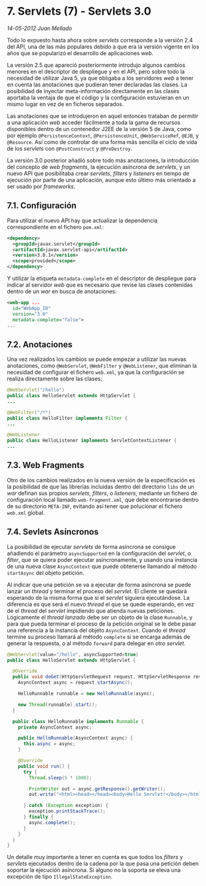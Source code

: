 # 7. Servlets (7) - Servlets 3.0

_14-05-2012_ _Juan Mellado_

Todo lo expuesto hasta ahora sobre _servlets_ corresponde a la versión 2.4 del API, una de las más populares debido a que era la versión vigente en los años que se popularizó el desarrollo de aplicaciones _web_.

La versión 2.5 que apareció posteriormente introdujo algunos cambios menores en el descriptor de despliegue y en el API, pero sobre todo la necesidad de utilizar Java 5, ya que obligaba a los servidores _web_ a tener en cuenta las anotaciones que pudieran tener declaradas las clases. La posibilidad de inyectar meta-información directamente en las clases aportaba la ventaja de que el código y la configuración estuvieran en un mismo lugar en vez de en ficheros separados.

Las anotaciones que se introdujeron en aquel entonces trataban de permitir a una aplicación _web_ acceder fácilmente a toda la gama de recursos disponibles dentro de un contenedor J2EE de la versión 5 de Java, como por ejemplo ```@PersistenceContext```, ```@PersistenceUnit```, ```@WebServiceRef```, ```@EJB```, y ```@Resource```. Así como de controlar de una forma más sencilla el ciclo de vida de los _servlets_ con ```@PostConstruct``` y ```@PreDestroy```.

La versión 3.0 posterior añadió sobre todo más anotaciones, la introducción del concepto de _web fragments_, la ejecución asíncrona de _servlets_, y un nuevo API que posibilitaba crear _servlets_, _filters_ y _listeners_ en tiempo de ejecución por parte de una aplicación, aunque esto último más orientado a ser usado por _frameworks_.

## 7.1. Configuración

Para utilizar el nuevo API hay que actualizar la dependencia correspondiente en el fichero ```pom.xml```:

```xml
<dependency>
  <groupId>javax.servlet</groupId>
  <artifactId>javax.servlet-api</artifactId>
  <version>3.0.1</version>
  <scope>provided</scope>
</dependency>
```

Y utilizar la etiqueta ```metadata-complete``` en el descriptor de despliegue para indicar al servidor _web_ que es necesario que revise las clases contenidas dentro de un _war_ en busca de anotaciones:

```xml
<web-app ...
  id="WebApp_ID"
  version="3.0"
  metadata-complete="false">
...
```

## 7.2. Anotaciones

Una vez realizados los cambios se puede empezar a utilizar las nuevas anotaciones, como ```@WebServlet```, ```@WebFilter``` y ```@WebListener```, que eliminan la necesidad de configurar el fichero ```web.xml```, ya que la configuración se realiza directamente sobre las clases:

```java
@WebServlet("/hello")
public class HelloServlet extends HttpServlet {
...

@WebFilter("/*")
public class HelloFilter implements Filter {
...

@WebListener
public class HelloListener implements ServletContextListener {
...
```

## 7.3. Web Fragments

Otro de los cambios realizados en la nueva versión de la especificación es la posibilidad de que las librerías incluidas dentro del directorio ```libs``` de un _war_ definan sus propios _servlets_, _filters_, o _listeners_, mediante un fichero de configuración local llamado ```web-fragment.xml```, que debe encontrarse dentro de su directorio ```META-INF```, evitando así tener que polucionar el fichero ```web.xml``` global.

## 7.4. Sevlets Asíncronos

La posibilidad de ejecutar _servlets_ de forma asíncrona se consigue añadiendo el parámetro ```asyncSupported``` en la configuración del _servlet_, o _filter_, que se quiera poder ejecutar asíncronamente, y usando una instancia de una nueva clase ```AsyncContext``` que puede obtenerse llamando al método ```startAsync``` del objeto petición.

Al indicar que una petición se va a ejecutar de forma asíncrona se puede lanzar un _thread_ y terminar el proceso del _servlet_. El cliente se quedará esperando de la misma forma que si el _servlet_ siguiera ejecutándose. La diferencia es que será el nuevo _thread_ el que se quede esperando, en vez de el _thread_ del _servlet_ impidiendo que atienda nuevas peticiones. Lógicamente el _thread lanzado_ debe ser un objeto de la clase ```Runnable```, y para que pueda terminar el proceso de la petición original se le debe pasar una referencia a la instancia del objeto ```AsyncContext```. Cuando el _thread_ termine su proceso llamará al método ```complete``` si se encarga además de generar la respuesta, o al método ```forward``` para delegar en otro _servlet_.

```java
@WebServlet(value="/hello", asyncSupported=true)
public class HelloServlet extends HttpServlet {

  @Override
  public void doGet(HttpServletRequest request, HttpServletResponse response) {
    AsyncContext async = request.startAsync();

    HelloRunnable runnable = new HelloRunnable(async);

    new Thread(runnable).start();
  }

  public class HelloRunnable implements Runnable {
    private AsyncContext async;

    public HelloRunnable(AsyncContext async) {
      this.async = async;
    }

    @Override
    public void run() {
      try {
        Thread.sleep(5 * 1000);

        PrintWriter out = async.getResponse().getWriter();
        out.write("<html><head></head><body>Hello Servlet!</body></html>");

      } catch (Exception exception) {
        exception.printStackTrace();
      } finally {
        async.complete();
      }
    }
  }
}
```

Un detalle muy importante a tener en cuenta es que todos los _filters_ y _servlets_ ejecutados dentro de la cadena por la que pasa una petición deben soportar la ejecución asíncrona. Si alguno no la soporta se eleva una excepción de tipo ```IllegalStateException```.
